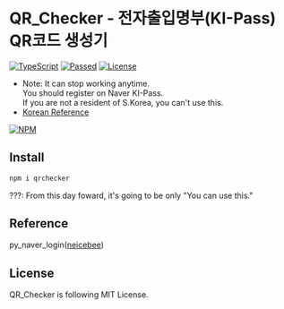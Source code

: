 # QR_Checker - 전자출입명부(KI-Pass) QR코드 생성기
[![TypeScript](https://img.shields.io/badge/Built%20with-Typescript-informational?logo=typescript)](https://www.typescriptlang.org/)
[![Passed](https://img.shields.io/badge/Build-Passed-success)](#)
[![License](https://img.shields.io/github/license/pinmilk/QR_Checker)](./LICENSE)
- Note: It can stop working anytime.<br />
      You should register on Naver KI-Pass.<br />
      If you are not a resident of S.Korea, you can't use this.
- [Korean Reference](./README.md)

[![NPM](https://nodei.co/npm/qrchecker.png?downloads=true&downloadRank=true&stars=true)](https://nodei.co/npm/qrchecker/)
## Install
```bash
npm i qrchecker
```
???: From this day foward, it's going to be only "You can use this."
## Reference
py_naver_login([neicebee](https://github.com/neicebee/py_naver_login))
## License
QR_Checker is following MIT License.